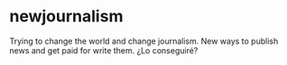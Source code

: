 # newjournalism

Trying to change the world and change journalism. New ways to publish news and get paid for write them. ¿Lo conseguiré? 
